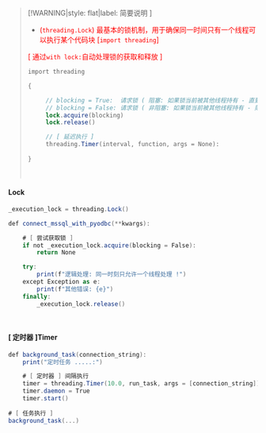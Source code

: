 <br/>

>[!WARNING|style: flat|label: 简要说明 ]
>
>- <span style='color:red'>(`threading.Lock`) 最基本的锁机制，用于确保同一时间只有一个线程可以执行某个代码块 [`import threading`]</span>
>
>  <span style='color:red'>[ 通过`with lock:`自动处理锁的获取和释放 ]</span>
>
>
>
>```csharp
>import threading
>
>{
>
>      // blocking = True:  请求锁 ( 阻塞: 如果锁当前被其他线程持有 - 直到锁变得可用 )
>      // blocking = False: 请求锁 ( 非阻塞: 如果锁当前被其他线程持有 - 则返回 False 而不会阻塞 )
>      lock.acquire(blocking)
>      lock.release()
>
>      // [ 延迟执行 ]
>      threading.Timer(interval, function, args = None):
>         
>}
>
>
>```
>
>
>
><br/>

<!-- tabs:start -->

#### **Lock**

```csharp
_execution_lock = threading.Lock()

def connect_mssql_with_pyodbc(**kwargs):

	# [ 尝试获取锁 ]
	if not _execution_lock.acquire(blocking = False):
		return None

	try:
		print(f"逻辑处理: 同一时刻只允许一个线程处理 !")
	except Exception as e:
		print(f"其他错误: {e}")
	finally:
		_execution_lock.release()

       
```



#### **[ 定时器 ]Timer**

```csharp
def background_task(connection_string):
	print("定时任务 .....:")

    # [ 定时器 ] 间隔执行
    timer = threading.Timer(10.0, run_task, args = [connection_string])
    timer.daemon = True
    timer.start()
        
# [ 任务执行 ]	
background_task(...)
                
                
```



<!-- tabs:end -->









